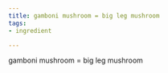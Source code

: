 ```yaml
---
title: gamboni mushroom = big leg mushroom
tags:
- ingredient

---
```

gamboni mushroom = big leg mushroom
